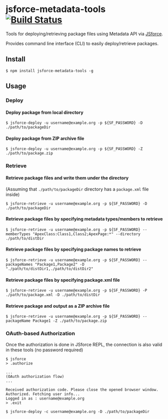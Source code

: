 # jsforce-metadata-tools [![Build Status](https://travis-ci.org/jsforce/jsforce-metadata-tools.svg)](https://travis-ci.org/jsforce/jsforce-metadata-tools)

Tools for deploying/retrieving package files using Metadata API via [JSforce](https://jsforce.github.io/).

Provides command line interface (CLI) to easily deploy/retrieve packages.


## Install

```
$ npm install jsforce-metadata-tools -g
```

## Usage

### Deploy

#### Deploy package from local directory

```
$ jsforce-deploy -u username@example.org -p ${SF_PASSWORD} -D ./path/to/packageDir
```

#### Deploy package from ZIP archive file

```
$ jsforce-deploy -u username@example.org -p ${SF_PASSWORD} -Z ./path/to/package.zip
```

### Retrieve

#### Retrieve package files and write them under the directory

(Assuming that `./path/to/packageDir` directory has a `package.xml` file inside)
```
$ jsforce-retrieve -u username@example.org -p ${SF_PASSWORD} -D ./path/to/packageDir
```

#### Retrieve package files by specifying metadata types/members to retrieve

```
$ jsforce-retrieve -u username@example.org -p ${SF_PASSWORD} --memberTypes "ApexClass:Class1,Class2;ApexPage:*" --directory ./path/to/distDir
```

#### Retrieve package files by specifying package names to retrieve

```
$ jsforce-retrieve -u username@example.org -p ${SF_PASSWORD} --packageNames "Package1,Package2" -D "./path/to/distDir1,./path/to/distDir2"
```

#### Retrieve package files by specifying package.xml file

```
$ jsforce-retrieve -u username@example.org -p ${SF_PASSWORD} -P ./path/to/package.xml -D ./path/to/distDir
```

#### Retrieve package and output as a ZIP archive file 

```
$ jsforce-retrieve -u username@example.org -p ${SF_PASSWORD} --packageName Package1 -Z ./path/to/package.zip
```


### OAuth-based Authorization

Once the authorization is done in JSforce REPL, the connection is also valid in these tools (no password required)

```
$ jsforce
> .authorize

...
(OAuth authorization flow)
...

Received authorization code. Please close the opened browser window.
Authorized. Fetching user info...
Logged in as : username@example.org
> .exit

$ jsforce-deploy -c username@example.org -D ./path/to/packageDir
```


